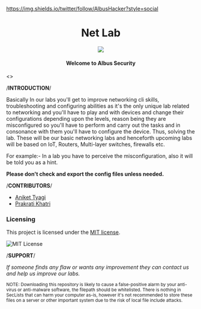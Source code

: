 https://img.shields.io/twitter/follow/AlbusHacker?style=social
<h1 align="center">
Net Lab
</h1>

<p align="center">
<a href="(https://twitter.com/AlbusHacker)"><img src="[https://img.shields.io/badge/contributions-welcome-brightgreen.svg?style=flat](https://img.shields.io/twitter/follow/AlbusHacker?style=social)"></a>
<h4 align="center">Welcome to Albus Security</h4>

<>
                                              
/**INTRODUCTION**/
 
 
Basically In our labs you'll get to improve networking cli skills, troubleshooting and configuring abilities as it's the only unique lab related to networking and you'll have to play and with devices and change their configurations depending upon the levels, reason being they are misconfigured so you'll have to perform and carry out the tasks and in consonance with them you'll have to configure the device. Thus, solving the lab. These will be our basic networking labs and henceforth upcoming labs will be based on IoT, Routers, Multi-layer switches, firewalls etc.


For example:- In a lab you have to perceive the misconfiguration, also it will be told you as a hint.


   **Please don't check and export the config files unless needed.**




/**CONTRIBUTORS**/



- [Aniket Tyagi](https://www.linkedin.com/in/aniket-tyagi-cyber-world/)
- [Prakrati Khatri](https://www.linkedin.com/in/prakrati-khatri-076634228/)


### Licensing

This project is licensed under the [MIT license](LICENSE).

![MIT License](https://danielmiessler.com/images/mitlicense.png)
 
 
/**SUPPORT**/


*If someone finds any flaw or wants any improvement they can contact us and help us improve our labs.*

<sup>NOTE: Downloading this repository is likely to cause a false-positive alarm by your anti-virus or anti-malware software, the filepath should be whitelisted. There is nothing in SecLists that can harm your computer as-is, however it's not recommended to store these files on a server or other important system due to the risk of local file include attacks.</sup>

 

                                                  

